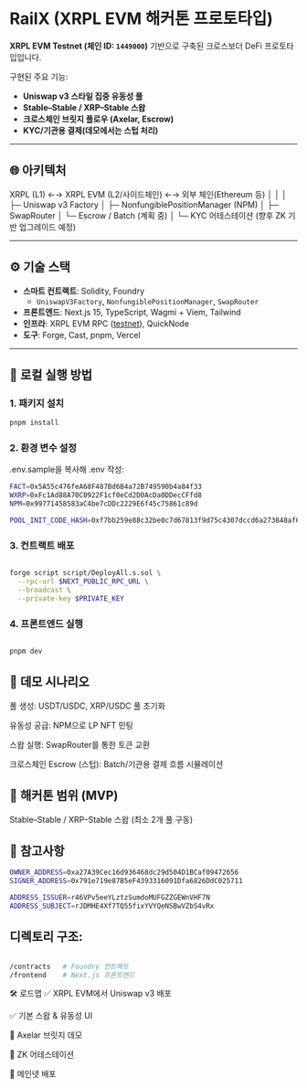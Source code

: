 # RailX (XRPL EVM 해커톤 프로토타입)

**XRPL EVM Testnet (체인 ID: `1449000`)** 기반으로 구축된 크로스보더 DeFi 프로토타입입니다.  

구현된 주요 기능:

- **Uniswap v3 스타일 집중 유동성 풀**
- **Stable–Stable / XRP–Stable 스왑**
- **크로스체인 브릿지 플로우 (Axelar, Escrow)**
- **KYC/기관용 결제(데모에서는 스텁 처리)**

---

## 🌐 아키텍처

XRPL (L1) ←→ XRPL EVM (L2/사이드체인) ←→ 외부 체인(Ethereum 등)
│ │
│ ├─ Uniswap v3 Factory
│ ├─ NonfungiblePositionManager (NPM)
│ ├─ SwapRouter
│ └─ Escrow / Batch (계획 중)
│
└─ KYC 어테스테이션 (향후 ZK 기반 업그레이드 예정)

---

## ⚙️ 기술 스택

- **스마트 컨트랙트**: Solidity, Foundry  
  - `UniswapV3Factory`, `NonfungiblePositionManager`, `SwapRouter`
- **프론트엔드**: Next.js 15, TypeScript, Wagmi + Viem, Tailwind
- **인프라**: XRPL EVM RPC ([testnet](https://rpc.testnet.xrplevm.org)), QuickNode
- **도구**: Forge, Cast, pnpm, Vercel

---

## 🚀 로컬 실행 방법

### 1. 패키지 설치

```bash
pnpm install
```


### 2. 환경 변수 설정
.env.sample을 복사해 .env 작성:

```bash
FACT=0x5A55c476feA68F487Bd6B4a72B749590b4a84f33
WXRP=0xFc1Ad88A70C0922F1cf0eCd2D0AcDa0DDecCFfd8
NPM=0x99771458583aC4be7cDDc2229E6f45c75861c89d

POOL_INIT_CODE_HASH=0xf7bb259e88c32be0c7d67813f9d75c4307dccd6a273848af69e93f1a6af7ede1
```

### 3. 컨트랙트 배포
```bash

forge script script/DeployAll.s.sol \
  --rpc-url $NEXT_PUBLIC_RPC_URL \
  --broadcast \
  --private-key $PRIVATE_KEY
```
### 4. 프론트엔드 실행
```bash

pnpm dev
```

## 🧩 데모 시나리오
풀 생성: USDT/USDC, XRP/USDC 풀 초기화

유동성 공급: NPM으로 LP NFT 민팅

스왑 실행: SwapRouter를 통한 토큰 교환

크로스체인 Escrow (스텁): Batch/기관용 결제 흐름 시뮬레이션


## 📅 해커톤 범위 (MVP)
Stable–Stable / XRP–Stable 스왑 (최소 2개 풀 구동)

## 📜 참고사항

```bash
OWNER_ADDRESS=0xa27A39Cec16d936468dc29d504D1BCaf09472656
SIGNER_ADDRESS=0x791e719e87B5eF4393316091Dfa6826DdC025711

ADDRESS_ISSUER=r46VPv5eeYLztzSumdoMUFGZZGEWnVHF7N
ADDRESS_SUBJECT=rJDMHE4Xf7TQ55fixYVYQeNSBwVZbS4vRx
```


## 디렉토리 구조:

```bash

/contracts   # Foundry 컨트랙트
/frontend    # Next.js 프론트엔드

```
🛠️ 로드맵
✅ XRPL EVM에서 Uniswap v3 배포

✅ 기본 스왑 & 유동성 UI

🔲 Axelar 브릿지 데모

🔲 ZK 어테스테이션

🔲 메인넷 배포
